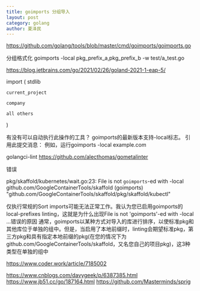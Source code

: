 ```yaml
---
title: goimports 分组导入
layout: post
category: golang
author: 夏泽民
---
```

https://github.com/golang/tools/blob/master/cmd/goimports/goimports.go

分组格式化 goimports -local pkg_prefix_a,pkg_prefix_b -w test/a_test.go

https://blog.jetbrains.com/go/2021/02/26/goland-2021-1-eap-5/

import (
    stdlib

    current_project

    company

    all others
)

有没有可以自动执行此操作的工具？
goimports的最新版本支持-local标志。 引用此提交消息：
例如，运行goimports -local example.com
<!-- more -->
golangci-lint
https://github.com/alecthomas/gometalinter

错误

pkg/skaffold/kubernetes/wait.go:23: File is not `goimports`-ed with -local github.com/GoogleContainerTools/skaffold (goimports)
        "github.com/GoogleContainerTools/skaffold/pkg/skaffold/kubectl"

仅执行常规的Sort imports可能无法正常工作。我认为您已启用goimports的local-prefixes linting，这就是为什么出现File is not 'goimports'-ed with -local ...错误的原因
通常，goimports以某种方式对导入的库进行排序，以使标准pkg和其他库位于单独的组中。但是，当启用了本地前缀时，linting会期望标准pkg，第三方pkg和具有指定本地前缀的pkg(在您的情况下为github.com/GoogleContainerTools/skaffold，又名您自己的项目pkg)，这3种类型在单独的组中

https://www.coder.work/article/7185002

https://www.cnblogs.com/davygeek/p/6387385.html
https://www.jb51.cc/go/187164.html
https://github.com/Masterminds/sprig

